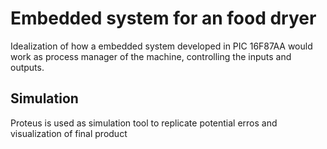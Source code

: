# Embedded system for an food dryer

Idealization of how a embedded system developed in PIC 16F87AA would work as process manager of the machine, controlling the inputs and outputs.

## Simulation
Proteus is used as simulation tool to replicate potential erros and visualization of final product